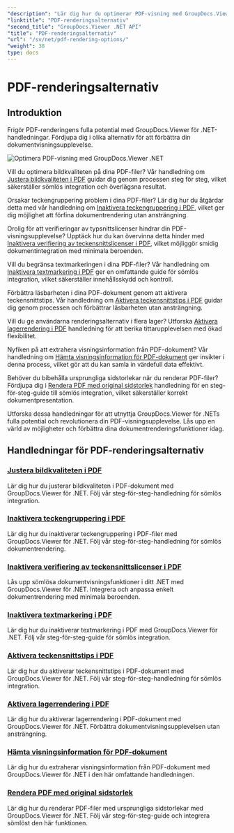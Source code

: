 ```yaml
---
"description": "Lär dig hur du optimerar PDF-visning med GroupDocs.Viewer .NET-handledningar. Utforska PDF-renderingsalternativ som att justera bildkvalitet och inaktivera textmarkering."
"linktitle": "PDF-renderingsalternativ"
"second_title": "GroupDocs.Viewer .NET API"
"title": "PDF-renderingsalternativ"
"url": "/sv/net/pdf-rendering-options/"
"weight": 38
type: docs
---
```

# PDF-renderingsalternativ


## Introduktion

Frigör PDF-renderingens fulla potential med GroupDocs.Viewer för .NET-handledningar. Fördjupa dig i olika alternativ för att förbättra din dokumentvisningsupplevelse.

![Optimera PDF-visning med GroupDocs.Viewer .NET](/viewer/pdf-rendering-options/image.png)

Vill du optimera bildkvaliteten på dina PDF-filer? Vår handledning om [Justera bildkvaliteten i PDF](./adjust-image-quality-pdf/) guidar dig genom processen steg för steg, vilket säkerställer sömlös integration och överlägsna resultat.

Orsakar teckengruppering problem i dina PDF-filer? Lär dig hur du åtgärdar detta med vår handledning om [Inaktivera teckengruppering i PDF](./disable-characters-grouping-pdf/), vilket ger dig möjlighet att förfina dokumentrendering utan ansträngning.

Orolig för att verifieringar av typsnittslicenser hindrar din PDF-visningsupplevelse? Upptäck hur du kan övervinna detta hinder med [Inaktivera verifiering av teckensnittslicenser i PDF](./disable-font-license-verifications-pdf/), vilket möjliggör smidig dokumentintegration med minimala beroenden.

Vill du begränsa textmarkeringen i dina PDF-filer? Vår handledning om [Inaktivera textmarkering i PDF](./disable-text-selection-pdf/) ger en omfattande guide för sömlös integration, vilket säkerställer innehållsskydd och kontroll.

Förbättra läsbarheten i dina PDF-dokument genom att aktivera teckensnittstips. Vår handledning om [Aktivera teckensnittstips i PDF](./enable-font-hinting-pdf/) guidar dig genom processen och förbättrar läsbarheten utan ansträngning.

Vill du ge användarna renderingsalternativ i flera lager? Utforska [Aktivera lagerrendering i PDF](./enable-layered-rendering-pdf/) handledning för att berika tittarupplevelsen med ökad flexibilitet.

Nyfiken på att extrahera visningsinformation från PDF-dokument? Vår handledning om [Hämta visningsinformation för PDF-dokument](./get-view-info-pdf-document/) ger insikter i denna process, vilket gör att du kan samla in värdefull data effektivt.

Behöver du bibehålla ursprungliga sidstorlekar när du renderar PDF-filer? Fördjupa dig i [Rendera PDF med original sidstorlek](./render-pdf-original-page-size/) handledning för en steg-för-steg-guide till sömlös integration, vilket säkerställer korrekt dokumentpresentation.

Utforska dessa handledningar för att utnyttja GroupDocs.Viewer för .NETs fulla potential och revolutionera din PDF-visningsupplevelse. Lås upp en värld av möjligheter och förbättra dina dokumentrenderingsfunktioner idag.
## Handledningar för PDF-renderingsalternativ
### [Justera bildkvaliteten i PDF](./adjust-image-quality-pdf/)
Lär dig hur du justerar bildkvaliteten i PDF-dokument med GroupDocs.Viewer för .NET. Följ vår steg-för-steg-handledning för sömlös integration.
### [Inaktivera teckengruppering i PDF](./disable-characters-grouping-pdf/)
Lär dig hur du inaktiverar teckengruppering i PDF-filer med GroupDocs.Viewer för .NET. Följ vår steg-för-steg-handledning för sömlös dokumentrendering.
### [Inaktivera verifiering av teckensnittslicenser i PDF](./disable-font-license-verifications-pdf/)
Lås upp sömlösa dokumentvisningsfunktioner i ditt .NET med GroupDocs.Viewer för .NET. Integrera och anpassa enkelt dokumentrendering med minimala beroenden.
### [Inaktivera textmarkering i PDF](./disable-text-selection-pdf/)
Lär dig hur du inaktiverar textmarkering i PDF med GroupDocs.Viewer för .NET. Följ vår steg-för-steg-guide för sömlös integration.
### [Aktivera teckensnittstips i PDF](./enable-font-hinting-pdf/)
Lär dig hur du aktiverar teckensnittstips i PDF-dokument med GroupDocs.Viewer för .NET. Följ vår steg-för-steg-handledning för sömlös integration.
### [Aktivera lagerrendering i PDF](./enable-layered-rendering-pdf/)
Lär dig hur du aktiverar lagerrendering i PDF-dokument med GroupDocs.Viewer för .NET. Förbättra dokumentvisningsupplevelsen utan ansträngning.
### [Hämta visningsinformation för PDF-dokument](./get-view-info-pdf-document/)
Lär dig hur du extraherar visningsinformation från PDF-dokument med GroupDocs.Viewer för .NET i den här omfattande handledningen.
### [Rendera PDF med original sidstorlek](./render-pdf-original-page-size/)
Lär dig hur du renderar PDF-filer med ursprungliga sidstorlekar med GroupDocs.Viewer för .NET. Följ vår steg-för-steg-guide och integrera sömlöst den här funktionen.